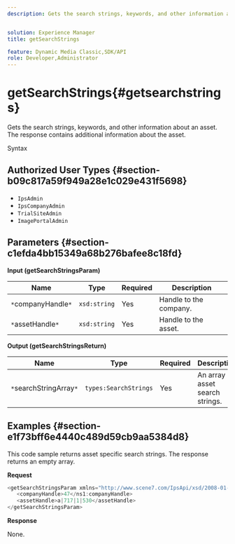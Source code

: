 ```yaml
---
description: Gets the search strings, keywords, and other information about an asset. The response contains additional information about the asset.


solution: Experience Manager
title: getSearchStrings

feature: Dynamic Media Classic,SDK/API
role: Developer,Administrator
---
```


# getSearchStrings{#getsearchstrings}

Gets the search strings, keywords, and other information about an asset. The response contains additional information about the asset.

 Syntax 

## Authorized User Types {#section-b09c817a59f949a28e1c029e431f5698}

* `IpsAdmin` 
* `IpsCompanyAdmin` 
* `TrialSiteAdmin` 
* `ImagePortalAdmin`

## Parameters {#section-c1efda4bb15349a68b276bafee8c18fd}

**Input (getSearchStringsParam)** 

|  Name  | Type  | Required  | Description  |
|---|---|---|---|
|  `*`companyHandle`*`  | `xsd:string`  | Yes  | Handle to the company.  |
|  `*`assetHandle`*`  | `xsd:string`  | Yes  | Handle to the asset.  |

**Output (getSearchStringsReturn)** 

|  Name  | Type  | Required  | Description  |
|---|---|---|---|
|  `*`searchStringArray`*`  | `types:SearchStrings`  | Yes  | An array of asset search strings.  |

## Examples {#section-e1f73bff6e4440c489d59cb9aa5384d8}

This code sample returns asset specific search strings. The response returns an empty array.

**Request** 

```java
<getSearchStringsParam xmlns="http://www.scene7.com/IpsApi/xsd/2008-01-15">
   <companyHandle>47</ns1:companyHandle>
   <assetHandle>a|717|1|530</assetHandle>
</getSearchStringsParam>
```

**Response**

None. 
